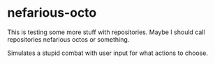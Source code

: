 # nefarious-octo
This is testing some more stuff with repositories. Maybe I should call repositories nefarious octos or something.

Simulates a stupid combat with user input for what actions to choose.
